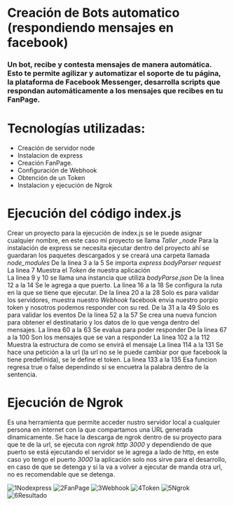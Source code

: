 # Creación de Bots automatico (respondiendo mensajes en facebook)

### Un bot, recibe y contesta mensajes de manera automática. Esto te permite agilizar y automatizar el soporte de tu página, la plataforma de Facebook Messenger, desarrolla scripts que respondan automáticamente a los mensajes que recibes en tu FanPage.

# Tecnologías utilizadas:
- Creación de servidor node
- Instalacion de express
- Creación FanPage.
- Configuración de Webhook
- Obtención de un Token
- Instalacion y ejecución de Ngrok

# Ejecución del código index.js
Crear un proyecto para la ejecución de index.js se le puede asignar cualquier nombre, en este caso mi proyecto se llama *Taller _node*
Para la instalación de express se necesita ejecutar dentro del proyecto ahí se guardaran los paquetes descargados y se creará una carpeta llamada *node_modules*
De la linea 3 a la 5 Se importa *express* *bodyParser* *request*
La linea 7 Muestra el *Token* de nuestra aplicación  
La linea 9 y 10 se llama una instancia que utiliza *bodyParse.json*
De la linea 12 a la 14 Se le agrega a que puerto.
La linea 16 a la 18 Se configura la ruta en la que se tiene que ejecutar.
De la linea 20 a la 28 Solo es para validar los servidores, muestra nuestro *Webhook* facebook envia nuestro porpio token y nosotros podemos responder con su red.
De la 31 a la 49 Solo es para validar los eventos
De la linea 52 a la 57 Se crea una nueva funcion para obtener el destinatario y los datos de lo que venga dentro del mensajes.
La linea 60 a la 63 Se evalua para poder responder
De la linea 67 a la 100 Son los mensajes que se van a responder
La linea 102 a la 112 Muestra la estructura de como se envirá el mensaje
La linea 114 a la 131 Se hace una petición a la url (la url no se le puede cambiar por que facebook la tiene predefinida), se le define el token.
La linea 133 a la 135 Esa funcion regresa true o false dependindo si se encuetra la palabra dentro de la sentencia.

# Ejecución de Ngrok
Es una herramienta que permite acceder nustro servidor local a cualquier persona en internet con la que compartamos una URL generada dinamicamente.
Se hace la descarga de ngrok dentro de su proyecto para que te de la url, se ejecuta con *ngrok http 3000* y dependiendo de que puerto se está ejecutando el servidor se le agrega a lado de http, en este caso yo tengo el puerto *3000* la aplicación solo nos sirve para el desarrollo, en caso de que se detenga y si la va a volver a ejecutar de manda otra url, no es recomendable que se detenga.



![1Nodexpress](https://user-images.githubusercontent.com/52976520/76582132-06804700-649b-11ea-97c1-e14bdcd92032.png)
![2FanPage](https://user-images.githubusercontent.com/52976520/76582355-9faf5d80-649b-11ea-88ab-ab963c966d48.JPG)
![3Webhook](https://user-images.githubusercontent.com/52976520/76582584-48f65380-649c-11ea-97e7-e98e77afa30b.png)
![4Token](https://user-images.githubusercontent.com/52976520/76582631-78a55b80-649c-11ea-90c1-0d27de80e4b2.png)
![5Ngrok](https://user-images.githubusercontent.com/52976520/76582803-e9e50e80-649c-11ea-89fd-30ae48df9f91.png)
![6Resultado](https://user-images.githubusercontent.com/52976520/76582829-084b0a00-649d-11ea-960b-4dd34f30f68f.png)


